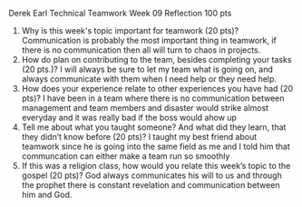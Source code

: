 Derek Earl Technical Teamwork Week 09 Reflection 100 pts

1. Why is this week's topic important for teamwork (20 pts)?  Communication is probably the most important thing in teamwork, if there is no communication then all will turn to chaos in projects.
2. How do plan on contributing to the team, besides completing your tasks (20 pts.)? I will always be sure to let my team what is going on, and always communicate with them when I need help or they need help.
3. How does your experience relate to other experiences you have had (20 pts)?  I have been in a team where there is no communication between management and team members and disaster would strike almost everyday and it was really bad if the boss would ahow up
4. Tell me about what you taught someone? And what did they learn, that they didn’t know before (20 pts)?  I taught my best friend about teamwork since he is going into the same field as me and I told him that communcation can either make a team run so smoothly
5. If this was a religion class, how would you relate this week’s topic to the gospel (20 pts)?  God always communicates his will to us and through the prophet there is constant revelation and communication between him and God.
